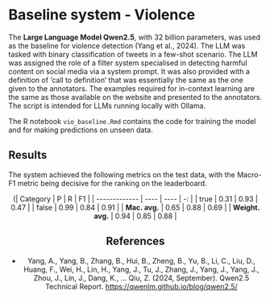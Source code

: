 # Baseline system - Violence 

The **Large Language Model Qwen2.5**, with 32 billion parameters, was used as the baseline for violence detection (Yang et al., 2024). The LLM was tasked with binary classification of tweets in a few-shot scenario. The LLM was assigned the role of a filter system specialised in detecting harmful content on social media via a system prompt. It was also provided with a definition of ‘call to definition’ that was essentially the same as the one given to the annotators. The examples required for in-context learning are the same as those available on the website and presented to the annotators. The script is intended for LLMs running locally with Ollama. 

The R notebook `vio_baseline.Rmd` contains the code for training the model and for making predictions on unseen data.

## Results 

The system achieved the following metrics on the test data, with the Macro-F1 metric being decisive for the ranking on the leaderboard. 

<div align="center">

(| Category      |   P  |   R  |  F1  |
| ------------- | ---- | ---- |  -:  |
| true          | 0.31 | 0.93 | 0.47 |
| false         | 0.99 | 0.84 | 0.91 |
| **Mac. avg.** | 0.65 | 0.88 | 0.69 |
| **Weight. avg.** | 0.94 | 0.85 | 0.88 |

## References

- Yang, A., Yang, B., Zhang, B., Hui, B., Zheng, B., Yu, B., Li, C., Liu, D., Huang, F., Wei, H., Lin, H., Yang, J., Tu, J., Zhang, J., Yang, J., Yang, J., Zhou, J., Lin, J., Dang, K., … Qiu, Z. (2024, September). Qwen2.5 Technical Report. https://qwenlm.github.io/blog/qwen2.5/
